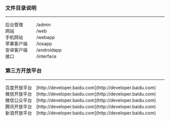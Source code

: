 ### 文件目录说明
<hr/>
后台管理　　　/admin<br/>
网站　　　　　/web<br/>
手机网站　　　/webapp<br/>
苹果客户端　　/iosapp<br/>
安卓客户端　　/androidapp<br/>
接口　　　　　/interface<br/>

### 第三方开放平台
<hr/>
百度开放平台　[http://developer.baidu.com](http://developer.baidu.com)<br/>
微信开放平台　[http://developer.baidu.com](http://developer.baidu.com)<br/>
微信公众平台　[http://developer.baidu.com](http://developer.baidu.com)<br/>
腾讯开放平台　[http://developer.baidu.com](http://developer.baidu.com)<br/>
新浪开放平台　[http://developer.baidu.com](http://developer.baidu.com)<br/>